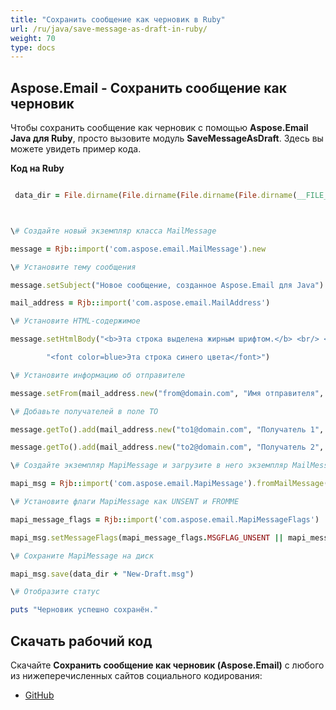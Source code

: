 ```yaml
---
title: "Сохранить сообщение как черновик в Ruby"
url: /ru/java/save-message-as-draft-in-ruby/
weight: 70
type: docs
---
```


## **Aspose.Email - Сохранить сообщение как черновик**
Чтобы сохранить сообщение как черновик с помощью **Aspose.Email Java для Ruby**, просто вызовите модуль **SaveMessageAsDraft**. Здесь вы можете увидеть пример кода.

**Код на Ruby**

``` ruby

 data_dir = File.dirname(File.dirname(File.dirname(File.dirname(__FILE__)))) + '/data/'



\# Создайте новый экземпляр класса MailMessage

message = Rjb::import('com.aspose.email.MailMessage').new

\# Установите тему сообщения

message.setSubject("Новое сообщение, созданное Aspose.Email для Java")

mail_address = Rjb::import('com.aspose.email.MailAddress')

\# Установите HTML-содержимое

message.setHtmlBody("<b>Эта строка выделена жирным шрифтом.</b> <br/> <br/>" +

        "<font color=blue>Эта строка синего цвета</font>")

\# Установите информацию об отправителе

message.setFrom(mail_address.new("from@domain.com", "Имя отправителя", false))

\# Добавьте получателей в поле TO

message.getTo().add(mail_address.new("to1@domain.com", "Получатель 1", false))

message.getTo().add(mail_address.new("to2@domain.com", "Получатель 2", false))

\# Создайте экземпляр MapiMessage и загрузите в него экземпляр MailMessage

mapi_msg = Rjb::import('com.aspose.email.MapiMessage').fromMailMessage(message)

\# Установите флаги MapiMessage как UNSENT и FROMME

mapi_message_flags = Rjb::import('com.aspose.email.MapiMessageFlags')

mapi_msg.setMessageFlags(mapi_message_flags.MSGFLAG_UNSENT || mapi_message_flags.MSGFLAG_FROMME)

\# Сохраните MapiMessage на диск

mapi_msg.save(data_dir + "New-Draft.msg")

\# Отобразите статус

puts "Черновик успешно сохранён."

```
## **Скачать рабочий код**
Скачайте **Сохранить сообщение как черновик (Aspose.Email)** с любого из нижеперечисленных сайтов социального кодирования:

- [GitHub](https://github.com/aspose-email/Aspose.Email-for-Java/blob/master/Plugins/Aspose_Email_Java_for_Ruby/lib/asposeemailjava/Email/savemessageasdraft.rb)